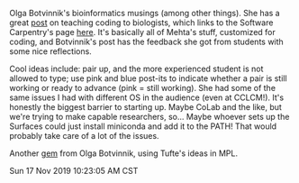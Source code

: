 Olga Botvinnik's bioinformatics musings (among other things).
She has a great
[post](https://olgabotvinnik.com/blog/teaching-data-cleaning/)
on teaching coding to biologists,
which links to the Software Carpentry's page
[here](https://carpentries.github.io/instructor-training/).
It's basically all of Mehta's stuff, customized for coding, and Botvinnik's post has the feedback she got from students with some nice reflections.

Cool ideas include: pair up, and the more experienced student is not allowed to type;
use pink and blue post-its to indicate whether a pair is still working or ready to advance (pink = still working).
She had some of the same issues I had with different OS in the audience (even at CCLCM!).
It's honestly the biggest barrier to starting up.
Maybe CoLab and the like, but we're trying to make capable researchers, so...
Maybe whoever sets up the Surfaces could just install miniconda and add it to the PATH!
That would probably take care of a lot of the issues.

Another [gem](https://nbviewer.jupyter.org/gist/olgabot/5357268)
from Olga Botvinnik, using Tufte's ideas in MPL.

Sun 17 Nov 2019 10:23:05 AM CST
